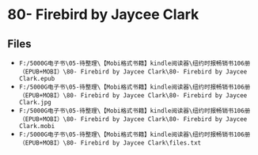 # 80- Firebird by Jaycee Clark

## Files

- `F:/5000G电子书\05-待整理\【Mobi格式书籍】kindle阅读器\纽约时报畅销书106册（EPUB+MOBI）\80- Firebird by Jaycee Clark\80- Firebird by Jaycee Clark.epub`
- `F:/5000G电子书\05-待整理\【Mobi格式书籍】kindle阅读器\纽约时报畅销书106册（EPUB+MOBI）\80- Firebird by Jaycee Clark\80- Firebird by Jaycee Clark.jpg`
- `F:/5000G电子书\05-待整理\【Mobi格式书籍】kindle阅读器\纽约时报畅销书106册（EPUB+MOBI）\80- Firebird by Jaycee Clark\80- Firebird by Jaycee Clark.mobi`
- `F:/5000G电子书\05-待整理\【Mobi格式书籍】kindle阅读器\纽约时报畅销书106册（EPUB+MOBI）\80- Firebird by Jaycee Clark\files.txt`
